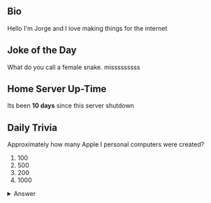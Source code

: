 ## Bio

Hello I'm Jorge and I love making things for the internet

## Joke of the Day

What do you call a female snake. misssssssss 

## Home Server Up-Time

Its been **10 days** since this server shutdown


## Daily Trivia

Approximately how many Apple I personal computers were created?
 1. 100
 2. 500
 3. 200
 4. 1000

<details>
  <summary>Answer</summary>
  200
</details>
